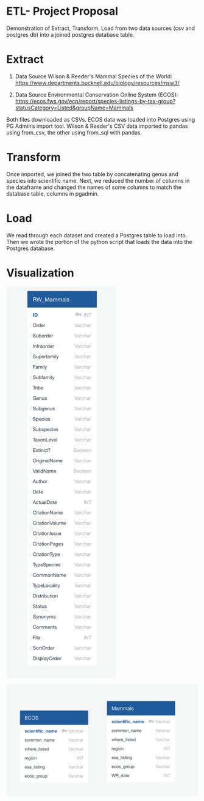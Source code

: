 # ETL- Project Proposal
Demonstration of Extract, Transform, Load from two data sources (csv and postgres db) into a joined postgres database table.

# Extract 
1. Data Source 
  Wilson & Reeder's Mammal Species of the World: https://www.departments.bucknell.edu/biology/resources/msw3/
  
2. Data Source 
Environmental Conservation Online System (ECOS): https://ecos.fws.gov/ecp/report/species-listings-by-tax-group?statusCategory=Listed&groupName=Mammals
  
Both files downloaded as CSVs. ECOS data was loaded into Postgres using PG Admin’s import tool. Wilson & Reeder's CSV data imported to pandas using from_csv, the other using from_sql with pandas.

# Transform

Once imported, we joined the two table by concatenating genus and species into scientific name.  Next, we reduced the number of columns in the dataframe and changed the names of some columns to match the database table, columns in pgadmin. 

# Load 
We read through each dataset and created a Postgres table to load into. Then we wrote the portion of the python script that loads the data into the Postgres database. 

# Visualization
![](ERD/orginals.png)

![](ERD/mammalsset2.png)
